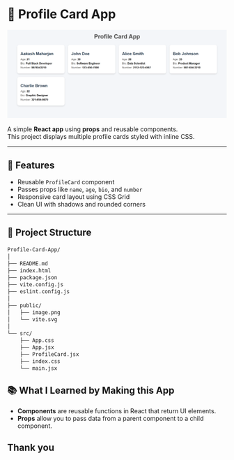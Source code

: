 # 📇 Profile Card App

![Profile Card app](public/image.png)

A simple **React app** using **props** and reusable components.  
This project displays multiple profile cards styled with inline CSS.

---

## 🚀 Features
- Reusable `ProfileCard` component  
- Passes props like `name`, `age`, `bio`, and `number`  
- Responsive card layout using CSS Grid  
- Clean UI with shadows and rounded corners  

---

## 📂 Project Structure
```
Profile-Card-App/
│
├── README.md
├── index.html
├── package.json
├── vite.config.js
├── eslint.config.js
│
├── public/
│   ├── image.png
│   └── vite.svg
│
└── src/
    ├── App.css
    ├── App.jsx
    ├── ProfileCard.jsx
    ├── index.css
    └── main.jsx

```
## 📚 What I Learned by Making this App
- **Components** are reusable functions in React that return UI elements.  
- **Props** allow you to pass data from a parent component to a child component.  

## Thank you

